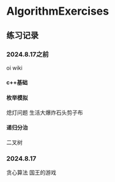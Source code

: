 # AlgorithmExercises
## 练习记录
### 2024.8.17之前
oi wiki 
#### c++基础 
#### 枚举模拟 
熄灯问题 生活大爆炸石头剪子布
#### 递归分治
二叉树
### 2024.8.17
贪心算法 国王的游戏













